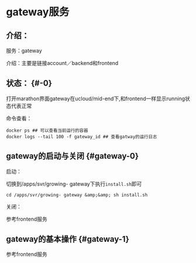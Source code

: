 # gateway服务

## 介绍：

服务：gateway

介绍：主要是链接account／backend和frontend

## 状态： {#-0}

打开marathon界面gateway在ucloud/mid-end下,和frontend一样显示running状态代表正常

命令查看：

```text
docker ps ## 可以查看当前运行的容器
docker logs --tail 100 -f gateway_id ## 查看gatway的运行日志
```

## gateway的启动与关闭 {#gateway-0}

启动：

切换到/apps/svr/growing- gateway下执行`install.sh`即可

```text
cd /apps/svr/growing- gateway &amp;&amp; sh install.sh
```

关闭：

参考frontend服务

## gateway的基本操作 {#gateway-1}

参考frontend服务

